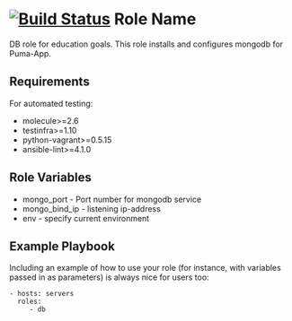 [![Build Status](https://travis-ci.org/razin92/db.svg?branch=master)](https://travis-ci.org/razin92/db)
Role Name
=========

DB role for education goals.
This role installs and configures mongodb for Puma-App.

Requirements
------------

For automated testing:

- molecule>=2.6
- testinfra>=1.10
- python-vagrant>=0.5.15
- ansible-lint>=4.1.0

Role Variables
--------------

- mongo_port - Port number for mongodb service
- mongo_bind_ip - listening ip-address
- env - specify current environment

Example Playbook
----------------

Including an example of how to use your role (for instance, with variables passed in as parameters) is always nice for users too:

    - hosts: servers
      roles:
         - db
